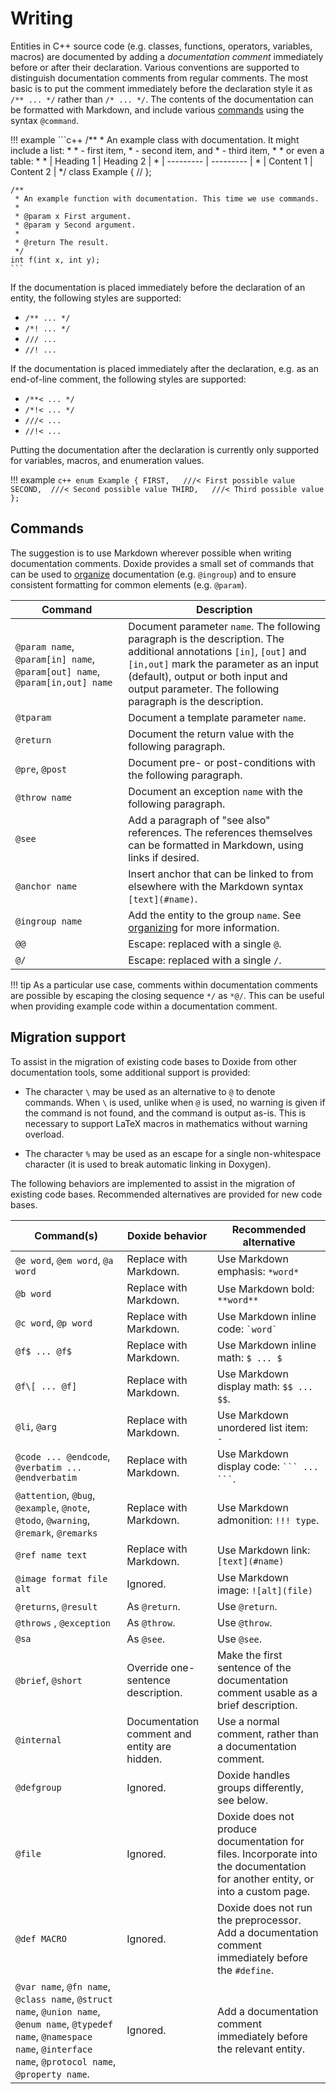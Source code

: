 # Writing

Entities in C++ source code (e.g. classes, functions, operators, variables, macros) are documented by adding a *documentation comment* immediately before or after their declaration. Various conventions are supported to distinguish documentation comments from regular comments. The most basic is to put the comment immediately before the declaration style it as `/** ... */` rather than `/* ... */`. The contents of the documentation can be formatted with Markdown, and include various [commands](#commands) using the syntax `@command`.

!!! example
    ```c++
    /**
     * An example class with documentation. It might include a list:
     * 
     * - first item,
     * - second item, and
     * - third item,
     *
     * or even a table:
     *
     * | Heading 1 | Heading 2 |
     * | --------- | --------- |
     * | Content 1 | Content 2 |
     */
    class Example {
      //
    };

    /**
     * An example function with documentation. This time we use commands.
     *
     * @param x First argument.
     * @param y Second argument.
     *
     * @return The result.
     */
    int f(int x, int y);
    ```

If the documentation is placed immediately before the declaration of an entity, the following styles are supported:

- `/** ... */`
- `/*! ... */`
- `/// ...`
- `//! ...`

If the documentation is placed immediately after the declaration, e.g. as an end-of-line comment, the following styles are supported:

- `/**< ... */`
- `/*!< ... */`
- `///< ...`
- `//!< ...`

Putting the documentation after the declaration is currently only supported for variables, macros, and enumeration values.

!!! example
    ```c++
    enum Example {
      FIRST,   ///< First possible value
      SECOND,  ///< Second possible value
      THIRD,   ///< Third possible value
    };
    ```

## Commands

The suggestion is to use Markdown wherever possible when writing documentation comments. Doxide provides a small set of commands that can be used to [organize](organizing.md) documentation (e.g. `@ingroup`) and to ensure consistent formatting for common elements (e.g. `@param`).

| Command                                                      | Description                                                  |
| ------------------------------------------------------------ | ------------------------------------------------------------ |
| `@param name`, `@param[in] name`, `@param[out] name`, `@param[in,out] name` | Document parameter `name`. The following paragraph is the description. The additional annotations `[in]`, `[out]` and `[in,out]` mark the parameter as an input (default), output or both input and output parameter. The following paragraph is the description. |
| `@tparam`                                                    | Document a template parameter `name`.                        |
| `@return`                                                    | Document the return value with the following paragraph.      |
| `@pre`, `@post`                                              | Document pre- or post-conditions with the following paragraph. |
| `@throw name`                                                | Document an exception `name` with the following paragraph.   |
| `@see`                                                       | Add a paragraph of "see also" references. The references themselves can be formatted in Markdown, using links if desired. |
| `@anchor name`                                               | Insert anchor that can be linked to from elsewhere with the Markdown syntax `[text](#name)`. |
| `@ingroup name`                                              | Add the entity to the group `name`. See [organizing](organizing.md) for more information.        |
| `@@`                                                         | Escape: replaced with a single `@`.                                                               |
| `@/`                                                         | Escape: replaced with a single `/`.                                                               |

!!! tip
    As a particular use case, comments within documentation comments are possible by escaping the closing sequence `*/` as `*@/`. This can be useful when providing example code within a documentation comment.

## Migration support

To assist in the migration of existing code bases to Doxide from other documentation tools, some additional support is provided:

- The character `\` may be used as an alternative to `@` to denote commands. When `\` is used, unlike when `@` is used, no warning is given if the command is not found, and the command is output as-is. This is necessary to support LaTeX macros in mathematics without warning overload.

- The character `%` may be used as an escape for a single non-whitespace character (it is used to break automatic linking in Doxygen).
    
The following behaviors are implemented to assist in the migration of existing code bases. Recommended alternatives are provided for new code bases.

| Command(s)                                                   | Doxide behavior                               | Recommended alternative                                        |
| ------------------------------------------------------------ | --------------------------------------------- | ------------------------------------------------------------ |
| `@e word`, `@em word`, `@a word`                             | Replace with Markdown.                        | Use Markdown emphasis: `*word*`                              |
| `@b word`                                                    | Replace with Markdown.                        | Use Markdown bold: `**word**`                                |
| `@c word`, `@p word`                                         | Replace with Markdown.                        | Use Markdown inline code: `` `word` ``                       |
| `@f$ ... @f$`                                                | Replace with Markdown.                        | Use Markdown inline math: `$ ... $`                          |
| `@f\[ ... @f]`                                               | Replace with Markdown.                        | Use Markdown display math: `$$ ... $$`.                      |
| `@li`, `@arg`                                                | Replace with Markdown.                        | Use Markdown unordered list item: `  - `                     |
| `@code ... @endcode`, `@verbatim ... @endverbatim`           | Replace with Markdown.                        | Use Markdown display code: `` ``` ... ``` ``.                |
| `@attention`, `@bug`, `@example`, `@note`, `@todo`, `@warning`, `@remark`, `@remarks` | Replace with Markdown.                        | Use Markdown admonition: `!!! type`.                         |
| `@ref name text`                                             | Replace with Markdown.                        | Use Markdown link: `[text](#name)`                           |
| `@image format file alt`                                     | Ignored.                                      | Use Markdown image: `![alt](file)`                           |
| `@returns`, `@result`                                        | As `@return`.                                 | Use `@return`.                                               |
| `@throws` , `@exception`                                     | As `@throw`.                                  | Use `@throw`.                                                |
| `@sa`                                                        | As `@see`.                                    | Use `@see`.                                                  |
| `@brief`, `@short`                                           | Override one-sentence description.            | Make the first sentence of the documentation comment usable as a brief description. |
| `@internal`                                                  | Documentation comment and entity are hidden. | Use a normal comment, rather than a documentation comment.   |
| `@defgroup`                                                  | Ignored.                                      | Doxide handles groups differently, see below.                |
| `@file`                                                      | Ignored.                                      | Doxide does not produce documentation for files. Incorporate into the documentation for another entity, or into a custom page. |
| `@def MACRO`                                                 | Ignored.                                      | Doxide does not run the preprocessor. Add a documentation comment immediately before the `#define`. |
| `@var name`, `@fn name`, `@class name`, `@struct name`, `@union name`, `@enum name`,  `@typedef name`, `@namespace name`, `@interface name`, `@protocol name`, `@property name`. | Ignored.                                      | Add a documentation comment immediately before the relevant entity. |

